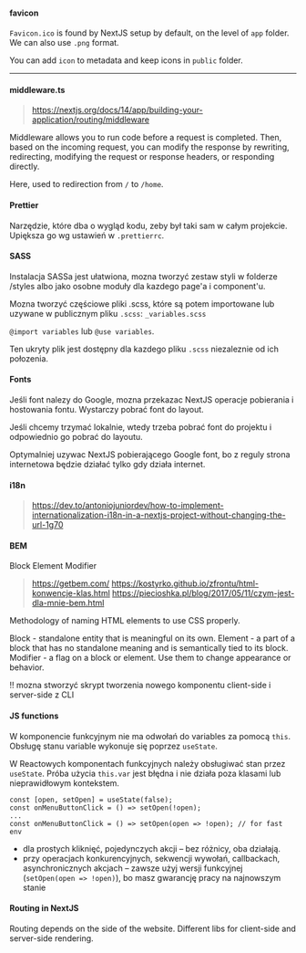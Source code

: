 #### favicon

`Favicon.ico` is found by NextJS setup by default, on the level of `app` folder. We can also use `.png` format.

You can add `icon` to metadata and keep icons in `public` folder.

---

#### middleware.ts

> https://nextjs.org/docs/14/app/building-your-application/routing/middleware

Middleware allows you to run code before a request is completed. Then, based on the incoming request, you can modify the response by rewriting, redirecting, modifying the request or response headers, or responding directly.

Here, used to redirection from `/` to `/home`.

#### Prettier

Narzędzie, które dba o wygląd kodu, zeby był taki sam w całym projekcie.
Upiększa go wg ustawień w `.prettierrc`.

#### SASS

Instalacja SASSa jest ułatwiona, mozna tworzyć zestaw styli w folderze /styles albo jako osobne moduły dla kazdego page'a i component'u.

Mozna tworzyć częściowe pliki .scss, które są potem importowane lub uzywane w publicznym pliku `.scss`:
`_variables.scss`

`@import variables` lub `@use variables`.

Ten ukryty plik jest dostępny dla kazdego pliku `.scss` niezaleznie od ich połozenia.

#### Fonts

Jeśli font nalezy do Google, mozna przekazac NextJS operacje pobierania i hostowania fontu. Wystarczy pobrać font do layout.

Jeśli chcemy trzymać lokalnie, wtedy trzeba pobrać font do projektu i odpowiednio go pobrać do layoutu.

Optymalniej uzywac NextJS pobierającego Google font, bo z reguly strona internetowa będzie działać tylko gdy działa internet.

#### i18n

> https://dev.to/antoniojuniordev/how-to-implement-internationalization-i18n-in-a-nextjs-project-without-changing-the-url-1g70

#### BEM

Block Element Modifier

> https://getbem.com/
> https://kostyrko.github.io/zfrontu/html-konwencje-klas.html
> https://piecioshka.pl/blog/2017/05/11/czym-jest-dla-mnie-bem.html

Methodology of naming HTML elements to use CSS properly.

Block - standalone entity that is meaningful on its own.
Element - a part of a block that has no standalone meaning and is semantically tied to its block.
Modifier - a flag on a block or element. Use them to change appearance or behavior.

!! mozna stworzyć skrypt tworzenia nowego komponentu client-side i server-side z CLI

#### JS functions

W komponencie funkcyjnym nie ma odwołań do variables za pomocą `this`.
Obsługę stanu variable wykonuje się poprzez `useState`.

W Reactowych komponentach funkcyjnych należy obsługiwać stan przez `useState`. 
Próba użycia `this.var` jest błędna i nie działa poza klasami lub nieprawidłowym kontekstem.

```
const [open, setOpen] = useState(false);
const onMenuButtonClick = () => setOpen(!open);
...
const onMenuButtonClick = () => setOpen(open => !open); // for fast env
```

- dla prostych kliknięć, pojedynczych akcji – bez różnicy, oba działają.
- przy operacjach konkurencyjnych, sekwencji wywołań, callbackach, asynchronicznych akcjach – zawsze użyj wersji funkcyjnej (`setOpen(open => !open)`), bo masz gwarancję pracy na najnowszym stanie

#### Routing in NextJS

Routing depends on the side of the website.
Different libs for client-side and server-side rendering.